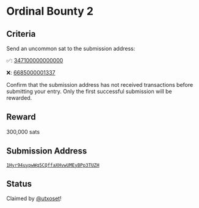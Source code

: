 Ordinal Bounty 2
================

Criteria
--------

Send an <span class=uncommon>uncommon</span> sat to the submission address:

✅: [347100000000000](https://ordinalsheight.com/sat/347100000000000)

❌: [6685000001337](https://ordinalsheight.com/sat/6685000001337)

Confirm that the submission address has not received transactions before submitting your entry. Only the first successful submission will be rewarded.

Reward
------

300,000 sats

Submission Address
------------------

[`1Hyr94uypwWq5CQffaXHvwUMEyBPp3TUZH`](https://mempool.space/address/1Hyr94uypwWq5CQffaXHvwUMEyBPp3TUZH)

Status
------

Claimed by [@utxoset](https://twitter.com/rodarmor/status/1582424455615172608)!
